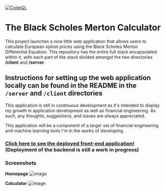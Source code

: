 [![CodeQL](https://github.com/schan-2040/black-scholes-merton-calculator/workflows/CodeQL/badge.svg)](https://github.com/schan-2040/black-scholes-merton-calculator/actions/workflows/codeql-analysis.yml)

# The Black Scholes Merton Calculator
This project launches a nice little web application that allows users to calculate European option prices using the Black Scholes Merton Differential Equation. This repository has the entire full stack encapsulated within it, with each part of the stack divided amongst the two directories **/client** and **/server**.

## Instructions for setting up the web application locally can be found in the README in the `/server` and `/client` directories


This application is still in continuous development as it's intended to display my growth in application development as well as financial engineering. As such, any thoughts, suggestions, and issues are always appreciated.

This application will be a component of a larger set of financial engineering and machine learning tools I'm in the works of developing.

### [Click here to see the deployed front-end application!](https://shaurya-chandhoke.github.io/black-scholes-merton-calculator) (Deployment of the backend is still a work in progress)

### Screenshots
**Homepage**
![image](https://user-images.githubusercontent.com/38062430/121475280-331f5900-c993-11eb-9c11-ff1633d3e96d.png)

**Calculator**
![image](https://user-images.githubusercontent.com/38062430/123017157-09eec780-d39a-11eb-96b1-c4c9c58b1a2c.png)

